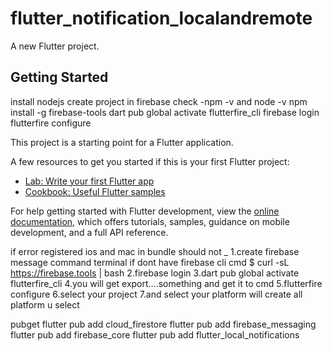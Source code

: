 # flutter_notification_localandremote

A new Flutter project.

## Getting Started

install nodejs 
create project in firebase 
check -npm -v and node -v
npm install -g firebase-tools
dart pub global activate flutterfire_cli
firebase login 
flutterfire configure

This project is a starting point for a Flutter application.

A few resources to get you started if this is your first Flutter project:

- [Lab: Write your first Flutter app](https://docs.flutter.dev/get-started/codelab)
- [Cookbook: Useful Flutter samples](https://docs.flutter.dev/cookbook)

For help getting started with Flutter development, view the
[online documentation](https://docs.flutter.dev/), which offers tutorials,
samples, guidance on mobile development, and a full API reference.

if error registered ios and mac in bundle should not _ 
1.create firebase message command terminal if dont have firebase cli cmd $ curl -sL https://firebase.tools | bash 2.firebase login 3.dart pub global activate flutterfire_cli 4.you will get export....something and get it to cmd 5.flutterfire configure 6.select your project 7.and select your platform will create all platform u select 

pubget 
flutter pub add cloud_firestore
flutter pub add firebase_messaging
flutter pub add firebase_core
flutter pub add flutter_local_notifications
